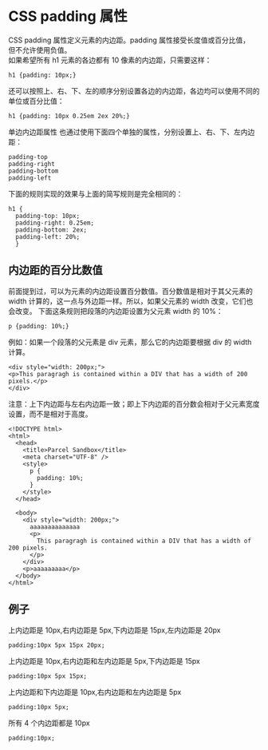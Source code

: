 # CSS padding 属性  
CSS padding 属性定义元素的内边距。padding 属性接受长度值或百分比值，  
但不允许使用负值。  
如果希望所有 h1 元素的各边都有 10 像素的内边距，只需要这样：  
```
h1 {padding: 10px;}
```
还可以按照上、右、下、左的顺序分别设置各边的内边距，各边均可以使用不同的单位或百分比值：  
```
h1 {padding: 10px 0.25em 2ex 20%;}
```
单边内边距属性
也通过使用下面四个单独的属性，分别设置上、右、下、左内边距：
```
padding-top
padding-right
padding-bottom
padding-left
```
下面的规则实现的效果与上面的简写规则是完全相同的：
```
h1 {
  padding-top: 10px;
  padding-right: 0.25em;
  padding-bottom: 2ex;
  padding-left: 20%;
  }
```
## 内边距的百分比数值
前面提到过，可以为元素的内边距设置百分数值。百分数值是相对于其父元素的 width 计算的，这一点与外边距一样。所以，如果父元素的 width 改变，它们也会改变。
下面这条规则把段落的内边距设置为父元素 width 的 10%：
```
p {padding: 10%;}
```
例如：如果一个段落的父元素是 div 元素，那么它的内边距要根据 div 的 width 计算。
```
<div style="width: 200px;">
<p>This paragragh is contained within a DIV that has a width of 200 pixels.</p>
</div> 
```
注意：上下内边距与左右内边距一致；即上下内边距的百分数会相对于父元素宽度设置，而不是相对于高度。


```
<!DOCTYPE html>
<html>
  <head>
    <title>Parcel Sandbox</title>
    <meta charset="UTF-8" />
    <style>
      p {
        padding: 10%;
      }
    </style>
  </head>

  <body>
    <div style="width: 200px;">
      aaaaaaaaaaaaaa
      <p>
        This paragragh is contained within a DIV that has a width of 200 pixels.
      </p>
    </div>
    <p>aaaaaaaaa</p>
  </body>
</html>

```

## 例子

上内边距是 10px,右内边距是 5px,下内边距是 15px,左内边距是 20px
```
padding:10px 5px 15px 20px;
```


上内边距是 10px,右内边距和左内边距是 5px,下内边距是 15px

```
padding:10px 5px 15px;
```

上内边距和下内边距是 10px,右内边距和左内边距是 5px

```
padding:10px 5px;
```

所有 4 个内边距都是 10px
```
padding:10px;
```

